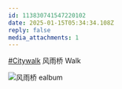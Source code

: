 ```yaml
---
id: 113830741547220102
date: 2025-01-15T05:34:34.108Z
reply: false
media_attachments: 1
---
```


[#Citywalk](https://e5n.cc/tags/Citywalk) 风雨桥 Walk

![风雨桥
ealbum](https://files.e5n.cc/media_attachments/files/113/830/741/154/645/627/original/000ca051244bf409.jpg)
